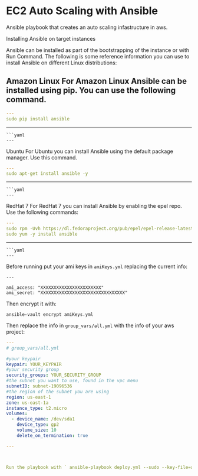 # EC2 Auto Scaling with Ansible
Ansible playbook that creates an auto scaling infastructure in aws. 

Installing Ansible on target instances

Ansible can be installed as part of the bootstrapping of the instance or with Run Command. The following is some reference information you can use to install Ansible on different Linux distributions:

Amazon Linux
For Amazon Linux Ansible can be installed using pip. You can use the following command.
---
```yaml
---
sudo pip install ansible
``````
---
```
```yaml
---
```
Ubuntu
For Ubuntu you can install Ansible using the default package manager. Use this command.
```yaml
---
sudo apt-get install ansible -y
``````
---
```
```yaml
---
```
RedHat 7
For RedHat 7 you can install Ansible by enabling the epel repo. Use the following commands:
```yaml
---
sudo rpm -Uvh https://dl.fedoraproject.org/pub/epel/epel-release-latest-7.noarch.rpm
sudo yum -y install ansible
``````
---
```
```yaml
---
```
Before running put your ami keys in `amiKeys.yml` replacing the current info:

    ---

    ami_access: "XXXXXXXXXXXXXXXXXXXXXXX"
    ami_secret: "XXXXXXXXXXXXXXXXXXXXXXXXXXXXXXXX"

Then encrypt it with:

    ansible-vault encrypt amiKeys.yml
    
Then replace the info in `group_vars/all.yml` with the info of your aws project:


```yaml
---
# group_vars/all.yml

#your keypair
keypair: YOUR_KEYPAIR
#your security group
security_groups: YOUR_SECURITY_GROUP
#the subnet you want to use, found in the vpc menu
subnetID: subnet-19096536
#the region of the subnet you are using
region: us-east-1
zone: us-east-1a
instance_type: t2.micro
volumes:
  - device_name: /dev/sda1
    device_type: gp2
    volume_size: 10
    delete_on_termination: true
```

```yaml
---



Run the playbook with ` ansible-playbook deploy.yml --sudo --key-file=aws-key.pem --ask-vault-pass -e group_name= -vv`
